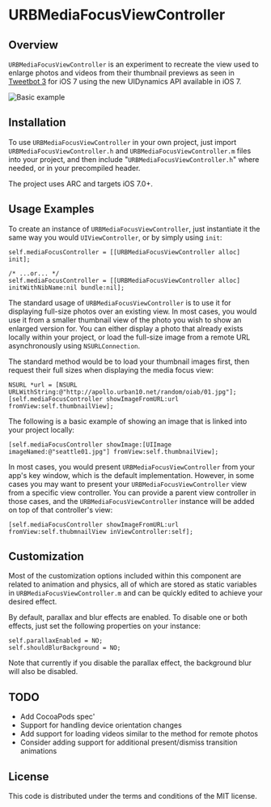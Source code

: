 URBMediaFocusViewController
============

## Overview

`URBMediaFocusViewController` is an experiment to recreate the view used to enlarge photos and videos from their thumbnail previews as seen in [Tweetbot 3](https://itunes.apple.com/app/id722294701) for iOS 7 using the new UIDynamics API available in iOS 7.

![Basic example](https://dl.dropboxusercontent.com/u/197980/Screenshots/URBMediaFocusViewController02.gif)

## Installation

To use `URBMediaFocusViewController` in your own project, just import `URBMediaFocusViewController.h` and `URBMediaFocusViewController.m` files into your project, and then include "`URBMediaFocusViewController.h`" where needed, or in your precompiled header.

The project uses ARC and targets iOS 7.0+.

## Usage Examples

To create an instance of `URBMediaFocusViewController`, just instantiate it the same way you would `UIViewController`, or by simply using `init`:

	self.mediaFocusController = [[URBMediaFocusViewController alloc] init];
	
	/* ...or... */
	self.mediaFocusController = [[URBMediaFocusViewController alloc] initWithNibName:nil bundle:nil];

The standard usage of `URBMediaFocusViewController` is to use it for displaying full-size photos over an existing view. In most cases, you would use it from a smaller thumbnail view of the photo you wish to show an enlarged version for. You can either display a photo that already exists locally within your project, or load the full-size image from a remote URL asynchronously using `NSURLConnection`.

The standard method would be to load your thumbnail images first, then request their full sizes when displaying the media focus view:
	
	NSURL *url = [NSURL URLWithString:@"http://apollo.urban10.net/random/oiab/01.jpg"];
	[self.mediaFocusController showImageFromURL:url fromView:self.thumbnailView];

The following is a basic example of showing an image that is linked into your project locally:

	[self.mediaFocusController showImage:[UIImage imageNamed:@"seattle01.jpg"] fromView:self.thumbnailView];
	
In most cases, you would present `URBMediaFocusViewController` from your app's key window, which is the default implementation. However, in some cases you may want to present your `URBMediaFocusViewController` view from a specific view controller. You can provide a parent view controller in those cases, and the `URBMediaFocusViewController` instance will be added on top of that controller's view:

	[self.mediaFocusController showImageFromURL:url fromView:self.thubmnailView inViewController:self];

## Customization

Most of the customization options included within this component are related to animation and physics, all of which are stored as static variables in `URBMediaFocusViewController.m` and can be quickly edited to achieve your desired effect.

By default, parallax and blur effects are enabled. To disable one or both effects, just set the following properties on your instance:

	self.parallaxEnabled = NO;
	self.shouldBlurBackground = NO;

Note that currently if you disable the parallax effect, the background blur will also be disabled.

## TODO

- Add CocoaPods spec'
- Support for handling device orientation changes
- Add support for loading videos similar to the method for remote photos
- Consider adding support for additional present/dismiss transition animations

## License

This code is distributed under the terms and conditions of the MIT license.